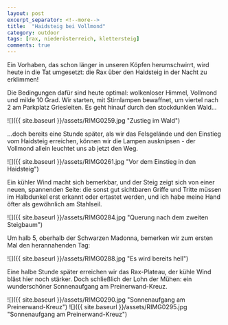 ```yaml
---
layout: post
excerpt_separator: <!--more-->
title:  "Haidsteig bei Vollmond"
category: outdoor
tags: [rax, niederösterreich, klettersteig]
comments: true
---
```

Ein Vorhaben, das schon länger in unseren Köpfen herumschwirrt, wird heute in die Tat umgesetzt: die Rax über den Haidsteig in der Nacht zu erklimmen!

<!--more-->

Die Bedingungen dafür sind heute optimal: wolkenloser Himmel, Vollmond und milde 10 Grad.
Wir starten, mit Stirnlampen bewaffnet, um viertel nach 2 am Parkplatz Griesleiten. Es geht hinauf durch den stockdunklen Wald...

![]({{ site.baseurl }}/assets/RIMG0259.jpg "Zustieg im Wald")

...doch bereits eine Stunde später, als wir das Felsgelände und den Einstieg vom Haidsteig erreichen, können wir die Lampen ausknipsen - der Vollmond allein leuchtet uns ab jetzt den Weg. 

![]({{ site.baseurl }}/assets/RIMG0261.jpg "Vor dem Einstieg in den Haidsteig")

Ein kühler Wind macht sich bemerkbar, und der Steig zeigt sich von einer neuen, spannenden Seite: die sonst gut sichtbaren Griffe und Tritte müssen im Halbdunkel erst erkannt oder ertastet werden, und ich habe meine Hand öfter als gewöhnlich am Stahlseil.

![]({{ site.baseurl }}/assets/RIMG0284.jpg "Querung nach dem zweiten Steigbaum")

Um halb 5, oberhalb der Schwarzen Madonna, bemerken wir zum ersten Mal den herannahenden Tag:

![]({{ site.baseurl }}/assets/RIMG0288.jpg "Es wird bereits hell")

Eine halbe Stunde später erreichen wir das Rax-Plateau, der kühle Wind bläst hier noch stärker. Doch schließlich der Lohn der Mühen: ein wunderschöner Sonnenaufgang am Preinerwand-Kreuz.

![]({{ site.baseurl }}/assets/RIMG0290.jpg "Sonnenaufgang am Preinerwand-Kreuz")
![]({{ site.baseurl }}/assets/RIMG0295.jpg "Sonnenaufgang am Preinerwand-Kreuz")
